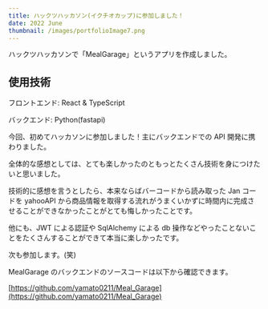 ```yaml
---
title: ハックツハッカソン(イクチオカップ)に参加しました！
date: 2022 June
thumbnail: /images/portfolioImage7.png
---
```


ハックツハッカソンで「MealGarage」というアプリを作成しました。

## 使用技術

フロントエンド: React & TypeScript

バックエンド: Python(fastapi)

今回、初めてハッカソンに参加しました！主にバックエンドでの API 開発に携わりました。

全体的な感想としては、とても楽しかったのともっとたくさん技術を身につけたいと思いました。

技術的に感想を言うとしたら、本来ならばバーコードから読み取った Jan コードを yahooAPI から商品情報を取得する流れがうまくいかずに時間内に完成させることができなかったことがとても悔しかったことです。

他にも、JWT による認証や SqlAlchemy による db 操作などやったことないことをたくさんすることができて本当に楽しかったです。

次も参加します。(笑)

MealGarage のバックエンドのソースコードは以下から確認できます。

[https://github.com/yamato0211/Meal_Garage](https://github.com/yamato0211/Meal_Garage)
